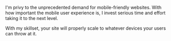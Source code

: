I'm privy to the unprecedented demand for mobile-friendly websites. With how important the mobile user experience is, I invest serious time and effort taking it to the next level.

With my skillset, your site will properly scale to whatever devices your users can throw at it.